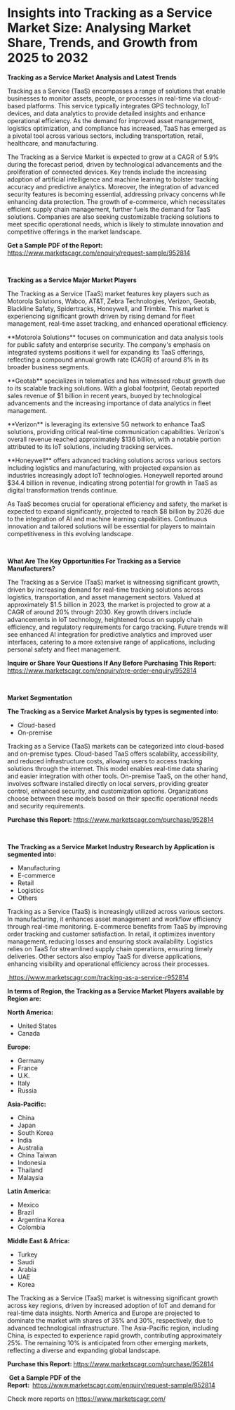 <p><h1>Insights into Tracking as a Service Market Size: Analysing Market Share, Trends, and Growth from 2025 to 2032</h1></p><p><strong>Tracking as a Service Market Analysis and Latest Trends</strong></p>
<p><p>Tracking as a Service (TaaS) encompasses a range of solutions that enable businesses to monitor assets, people, or processes in real-time via cloud-based platforms. This service typically integrates GPS technology, IoT devices, and data analytics to provide detailed insights and enhance operational efficiency. As the demand for improved asset management, logistics optimization, and compliance has increased, TaaS has emerged as a pivotal tool across various sectors, including transportation, retail, healthcare, and manufacturing.</p><p>The Tracking as a Service Market is expected to grow at a CAGR of 5.9% during the forecast period, driven by technological advancements and the proliferation of connected devices. Key trends include the increasing adoption of artificial intelligence and machine learning to bolster tracking accuracy and predictive analytics. Moreover, the integration of advanced security features is becoming essential, addressing privacy concerns while enhancing data protection. The growth of e-commerce, which necessitates efficient supply chain management, further fuels the demand for TaaS solutions. Companies are also seeking customizable tracking solutions to meet specific operational needs, which is likely to stimulate innovation and competitive offerings in the market landscape.</p></p>
<p><strong>Get a Sample PDF of the Report:&nbsp;</strong> <a href="https://www.marketscagr.com/enquiry/request-sample/952814?utm_campaign=2936&utm_medium=2&utm_source=Github&utm_content=ia&utm_term=06032025&utm_id=tracking-as-a-service">https://www.marketscagr.com/enquiry/request-sample/952814</a></p>
<p>&nbsp;</p>
<p><strong>Tracking as a Service Major Market Players</strong></p>
<p><p>The Tracking as a Service (TaaS) market features key players such as Motorola Solutions, Wabco, AT&T, Zebra Technologies, Verizon, Geotab, Blackline Safety, Spidertracks, Honeywell, and Trimble. This market is experiencing significant growth driven by rising demand for fleet management, real-time asset tracking, and enhanced operational efficiency.</p><p>**Motorola Solutions** focuses on communication and data analysis tools for public safety and enterprise security. The company's emphasis on integrated systems positions it well for expanding its TaaS offerings, reflecting a compound annual growth rate (CAGR) of around 8% in its broader business segments.</p><p>**Geotab** specializes in telematics and has witnessed robust growth due to its scalable tracking solutions. With a global footprint, Geotab reported sales revenue of $1 billion in recent years, buoyed by technological advancements and the increasing importance of data analytics in fleet management.</p><p>**Verizon** is leveraging its extensive 5G network to enhance TaaS solutions, providing critical real-time communication capabilities. Verizon's overall revenue reached approximately $136 billion, with a notable portion attributed to its IoT solutions, including tracking services.</p><p>**Honeywell** offers advanced tracking solutions across various sectors including logistics and manufacturing, with projected expansion as industries increasingly adopt IoT technologies. Honeywell reported around $34.4 billion in revenue, indicating strong potential for growth in TaaS as digital transformation trends continue.</p><p>As TaaS becomes crucial for operational efficiency and safety, the market is expected to expand significantly, projected to reach $8 billion by 2026 due to the integration of AI and machine learning capabilities. Continuous innovation and tailored solutions will be essential for players to maintain competitiveness in this evolving landscape.</p></p>
<p>&nbsp;</p>
<p><strong>What Are The Key Opportunities For Tracking as a Service Manufacturers?</strong></p>
<p><p>The Tracking as a Service (TaaS) market is witnessing significant growth, driven by increasing demand for real-time tracking solutions across logistics, transportation, and asset management sectors. Valued at approximately $1.5 billion in 2023, the market is projected to grow at a CAGR of around 20% through 2030. Key growth drivers include advancements in IoT technology, heightened focus on supply chain efficiency, and regulatory requirements for cargo tracking. Future trends will see enhanced AI integration for predictive analytics and improved user interfaces, catering to a more extensive range of applications, including personal safety and fleet management.</p></p>
<p><strong>Inquire or Share Your Questions If Any Before Purchasing This Report:</strong> <a href="https://www.marketscagr.com/enquiry/pre-order-enquiry/952814?utm_campaign=2936&utm_medium=2&utm_source=Github&utm_content=ia&utm_term=06032025&utm_id=tracking-as-a-service">https://www.marketscagr.com/enquiry/pre-order-enquiry/952814</a></p>
<p>&nbsp;</p>
<p><strong>Market Segmentation</strong></p>
<p><strong>The Tracking as a Service Market Analysis by types is segmented into:</strong></p>
<p><ul><li>Cloud-based</li><li>On-premise</li></ul></p>
<p><p>Tracking as a Service (TaaS) markets can be categorized into cloud-based and on-premise types. Cloud-based TaaS offers scalability, accessibility, and reduced infrastructure costs, allowing users to access tracking solutions through the internet. This model enables real-time data sharing and easier integration with other tools. On-premise TaaS, on the other hand, involves software installed directly on local servers, providing greater control, enhanced security, and customization options. Organizations choose between these models based on their specific operational needs and security requirements.</p></p>
<p><strong>Purchase this Report:&nbsp;</strong><a href="https://www.marketscagr.com/purchase/952814?utm_campaign=2936&utm_medium=2&utm_source=Github&utm_content=ia&utm_term=06032025&utm_id=tracking-as-a-service">https://www.marketscagr.com/purchase/952814</a></p>
<p>&nbsp;</p>
<p><strong>The Tracking as a Service Market Industry Research by Application is segmented into:</strong></p>
<p><ul><li>Manufacturing</li><li>E-commerce</li><li>Retail</li><li>Logistics</li><li>Others</li></ul></p>
<p><p>Tracking as a Service (TaaS) is increasingly utilized across various sectors. In manufacturing, it enhances asset management and workflow efficiency through real-time monitoring. E-commerce benefits from TaaS by improving order tracking and customer satisfaction. In retail, it optimizes inventory management, reducing losses and ensuring stock availability. Logistics relies on TaaS for streamlined supply chain operations, ensuring timely deliveries. Other sectors also employ TaaS for diverse applications, enhancing visibility and operational efficiency across their processes.</p></p>
<p><a href="https://www.marketscagr.com/tracking-as-a-service-r952814?utm_campaign=2936&utm_medium=2&utm_source=Github&utm_content=ia&utm_term=06032025&utm_id=tracking-as-a-service">&nbsp;https://www.marketscagr.com/tracking-as-a-service-r952814</a></p>
<p><strong>In terms of Region, the Tracking as a Service Market Players available by Region are:</strong></p>
<p>
    <p> <strong> North America: </strong>
        <ul>
            <li>United States</li>
            <li>Canada</li>
        </ul>
        </p> 
    <p> <strong> Europe: </strong>
        <ul>
            <li>Germany</li>
            <li>France</li>
            <li>U.K.</li>
            <li>Italy</li>
            <li>Russia</li>
        </ul>
        </p> 
    <p> <strong> Asia-Pacific: </strong>
        <ul>
            <li>China</li>
            <li>Japan</li>
            <li>South Korea</li>
            <li>India</li>
            <li>Australia</li>
            <li>China Taiwan</li>
            <li>Indonesia</li>
            <li>Thailand</li>
            <li>Malaysia</li>
        </ul>
        </p> 
    <p> <strong> Latin America: </strong>
        <ul>
            <li>Mexico</li>
            <li>Brazil</li>
            <li>Argentina Korea</li>
            <li>Colombia</li>
        </ul>
        </p> 
    <p> <strong> Middle East & Africa: </strong>
        <ul>
            <li>Turkey</li>
            <li>Saudi</li>
            <li>Arabia</li>
            <li>UAE</li>
            <li>Korea</li>
        </ul>
    </p>
    </p>
<p><p>The Tracking as a Service (TaaS) market is witnessing significant growth across key regions, driven by increased adoption of IoT and demand for real-time data insights. North America and Europe are projected to dominate the market with shares of 35% and 30%, respectively, due to advanced technological infrastructure. The Asia-Pacific region, including China, is expected to experience rapid growth, contributing approximately 25%. The remaining 10% is anticipated from other emerging markets, reflecting a diverse and expanding global landscape.</p></p>
<p><strong>Purchase this Report: </strong><a href="https://www.marketscagr.com/purchase/952814?utm_campaign=2936&utm_medium=2&utm_source=Github&utm_content=ia&utm_term=06032025&utm_id=tracking-as-a-service">https://www.marketscagr.com/purchase/952814</a></p>
<p>&nbsp;<strong>Get a Sample PDF of the Report:&nbsp;&nbsp;</strong><a href="https://www.marketscagr.com/enquiry/request-sample/952814?utm_campaign=2936&utm_medium=2&utm_source=Github&utm_content=ia&utm_term=06032025&utm_id=tracking-as-a-service">https://www.marketscagr.com/enquiry/request-sample/952814</a></p>
<p><strong></strong></p>
<p>Check more reports on <a href="https://www.marketscagr.com/?utm_campaign=2936&utm_medium=2&utm_source=Github&utm_content=ia&utm_term=06032025&utm_id=tracking-as-a-service">https://www.marketscagr.com/</a></p>